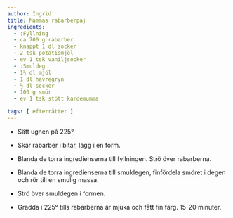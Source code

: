 ```yaml
---
author: Ingrid
title: Mammas rabarberpaj
ingredients:
  - :Fyllning
  - ca 700 g rabarber
  - knappt 1 dl socker
  - 2 tsk potatismjöl
  - ev 1 tsk vaniljsocker
  - :Smuldeg
  - 1½ dl mjöl
  - 1 dl havregryn
  - ½ dl socker
  - 100 g smör
  - ev 1 tsk stött kardemumma

tags: [ efterrätter ]
---
```

* Sätt ugnen på 225°
* Skär rabarber i bitar, lägg i en form.
* Blanda de torra ingredienserna till fyllningen. Strö över rabarberna.
* Blanda de torra ingredienserna till smuldegen, finfördela smöret i degen och rör till en smulig massa.

* Strö över smuldegen i formen.
* Grädda i 225° tills rabarberna är mjuka och fått fin färg. 15-20 minuter. 
